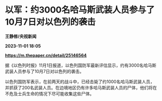 # 以军：约3000名哈马斯武装人员参与了10月7日对以色列的袭击
**王静修/央视新闻**

**2023-11-01 18:05**

**https://m.thepaper.cn/detail/25146564**

据《以色列时报》11月1日报道，以色列国防军最新评估显示，约有3000名哈马斯武装人员参与了10月7日对以色列的袭击。

以色列国防军表示，在前两天的战斗中，已经击毙了约1000名哈马斯武装人员，并抓获了200名武装人员。在边境地区仍有许多哈马斯武装人员的尸体，他们将在不危及士兵生命的情况下尽可能收集这些尸体。